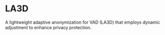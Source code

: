 # LA3D
 A lightweight adaptive anonymization for VAD (LA3D) that employs dynamic adjustment to enhance privacy protection. 
